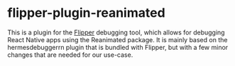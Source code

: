 # flipper-plugin-reanimated

This is a plugin for the [Flipper](https://github.com/facebook/flipper) debugging tool, which allows for debugging React Native apps using the Reanimated package.
It is mainly based on the hermesdebuggerrn plugin that is bundled with Flipper, but with a few minor changes that are needed for our use-case.


